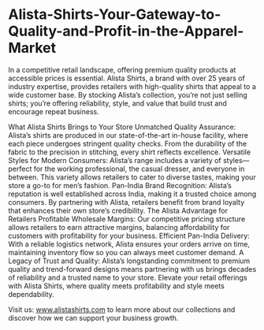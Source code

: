 # Alista-Shirts-Your-Gateway-to-Quality-and-Profit-in-the-Apparel-Market
In a competitive retail landscape, offering premium quality products at accessible prices is essential. Alista Shirts, a brand with over 25 years of industry expertise, provides retailers with high-quality shirts that appeal to a wide customer base. By stocking Alista’s collection, you’re not just selling shirts; you’re offering reliability, style, and value that build trust and encourage repeat business.

What Alista Shirts Brings to Your Store
Unmatched Quality Assurance: Alista’s shirts are produced in our state-of-the-art in-house facility, where each piece undergoes stringent quality checks. From the durability of the fabric to the precision in stitching, every shirt reflects excellence.
Versatile Styles for Modern Consumers: Alista’s range includes a variety of styles—perfect for the working professional, the casual dresser, and everyone in between. This variety allows retailers to cater to diverse tastes, making your store a go-to for men’s fashion.
Pan-India Brand Recognition: Alista’s reputation is well established across India, making it a trusted choice among consumers. By partnering with Alista, retailers benefit from brand loyalty that enhances their own store’s credibility.
The Alista Advantage for Retailers
Profitable Wholesale Margins: Our competitive pricing structure allows retailers to earn attractive margins, balancing affordability for customers with profitability for your business.
Efficient Pan-India Delivery: With a reliable logistics network, Alista ensures your orders arrive on time, maintaining inventory flow so you can always meet customer demand.
A Legacy of Trust and Quality: Alista’s longstanding commitment to premium quality and trend-forward designs means partnering with us brings decades of reliability and a trusted name to your store.
Elevate your retail offerings with Alista Shirts, where quality meets profitability and style meets dependability.

Visit us: www.alistashirts.com to learn more about our collections and discover how we can support your business growth.
